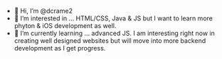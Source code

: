 - 👋 Hi, I’m @dcrame2
- 👀 I’m interested in ... HTML/CSS, Java & JS but I want to learn more phyton & iOS development as well. 
- 🌱 I’m currently learning ... advanced JS. I am interesting right now in creating well designed websites but will move into more backend development as I get progress. 


<!---
dcrame2/dcrame2 is a ✨ special ✨ repository because its `README.md` (this file) appears on your GitHub profile.
You can click the Preview link to take a look at your changes.
--->
